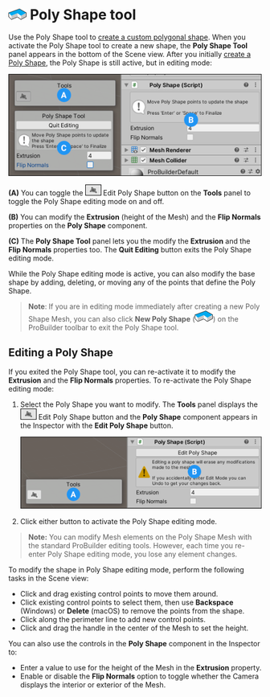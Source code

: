 # ![Poly Shape Tool icon](images/icons/NewPolyShape.png) Poly Shape tool

Use the Poly Shape tool to [create a custom polygonal shape](workflow-create-polyshape.md). When you activate the Poly Shape tool to create a new shape, the **Poly Shape Tool** panel appears in the bottom of the Scene view. After you initially [create a Poly Shape](workflow-create-polyshape.md), the Poly Shape is still active, but in editing mode:

![The Poly Shape tool in editing mode](images/Experimental_PolyShapeInspector.png) 

**(A)** You can toggle the ![](images/icons/tlbx-icon-polyshape.png) Edit Poly Shape button on the **Tools** panel to toggle the Poly Shape editing mode on and off.

**(B)** You can modify the **Extrusion** (height of the Mesh) and the **Flip Normals** properties on the **Poly Shape** component.

**(C)** The **Poly Shape Tool** panel lets you the modify the **Extrusion** and the **Flip Normals** properties too. The **Quit Editing** button exits the Poly Shape editing mode.

While the Poly Shape editing mode is active, you can also modify the base shape by adding, deleting, or moving any of the points that define the Poly Shape.

>  **Note**: If you are in editing mode immediately after creating a new Poly Shape Mesh, you can also click **New Poly Shape** (![Poly Shape Icon](images/icons/NewPolyShape.png)) on the ProBuilder toolbar to exit the Poly Shape tool.




## Editing a Poly Shape

If you exited the Poly Shape tool, you can re-activate it to modify the **Extrusion** and the **Flip Normals** properties. To re-activate the Poly Shape editing mode: 

1. Select the Poly Shape you want to modify. The **Tools** panel displays the ![](images/icons/tlbx-icon-polyshape.png) Edit Poly Shape button and the **Poly Shape** component appears in the Inspector with the **Edit Poly Shape** button.

	![The Tools panel in the Scene view (A) and the Poly Shape component in the Inspector](images/Experimental_PolyShapeInspector-edit.png)

2. Click either button to activate the Poly Shape editing mode.

> **Note:** You can modify Mesh elements on the Poly Shape Mesh with the standard ProBuilder editing tools. However, each time you re-enter Poly Shape editing mode, you lose any element changes.

To modify the shape in Poly Shape editing mode, perform the following tasks in the Scene view:

- Click and drag existing control points to move them around.
- Click existing control points to select them, then use **Backspace** (Windows) or **Delete** (macOS) to remove the points from the shape.
- Click along the perimeter line to add new control points.
- Click and drag the handle in the center of the Mesh to set the height.

You can also use the controls in the **Poly Shape** component in the Inspector to:

- Enter a value to use for the height of the Mesh in the **Extrusion** property.
- Enable or disable the **Flip Normals** option to toggle whether the Camera displays the interior or exterior of the Mesh.

